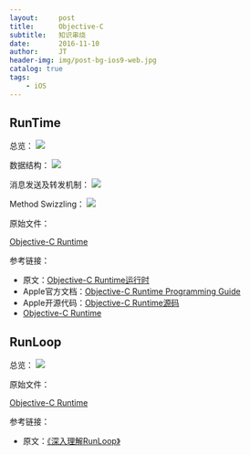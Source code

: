 ```yaml
---
layout:     post
title:      Objective-C
subtitle:   知识串烧
date:       2016-11-10
author:     JT
header-img: img/post-bg-ios9-web.jpg
catalog: true
tags:
    - iOS
--- 
```


## RunTime

总览：
![](https://wtj900.github.io/img/runtime/Runtime.jpg)

数据结构：
![](https://wtj900.github.io/img/runtime/数据结构.jpg)

消息发送及转发机制：
![](https://wtj900.github.io/img/runtime/消息发送及转发机制.jpg)

Method Swizzling：
![](https://wtj900.github.io/img/runtime/Method_Swizzling.jpg)

原始文件：

[Objective-C Runtime](https://wtj900.github.io/file/2016-11-10-Objective-C_Runtime详解.xmind)

参考链接：

- 原文：[Objective-C Runtime运行时](http://blog.jobbole.com/79566/?utm_source=blog.jobbole.com&utm_medium=relatedPosts)
- Apple官方文档：[Objective-C Runtime Programming Guide](https://developer.apple.com/library/content/documentation/Cocoa/Conceptual/ObjCRuntimeGuide/Introduction/Introduction.html#//apple_ref/doc/uid/TP40008048)
- Apple开源代码：[Objective-C Runtime源码](https://opensource.apple.com/source/objc4/)
- [Objective-C Runtime](http://yulingtianxia.com/blog/2014/11/05/objective-c-runtime/)

## RunLoop

总览：
![](https://wtj900.github.io/img/runloop/RunLoop.jpg)

原始文件：

[Objective-C Runtime](https://wtj900.github.io/file/2016-11-10-Objective-C_RunLoop详解.xmind)

参考链接：

- 原文：[《深入理解RunLoop》](http://blog.ibireme.com/2015/05/18/runloop/)